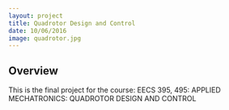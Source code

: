 ```yaml
---
layout: project
title: Quadrotor Design and Control 
date: 10/06/2016
image: quadrotor.jpg
---
```


## Overview

This is the final project for the course: EECS 395, 495: APPLIED MECHATRONICS: QUADROTOR DESIGN AND CONTROL








